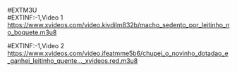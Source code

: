 #EXTM3U  
#EXTINF:-1,Video 1  
https://www.xvideos.com/video.kivdilm832b/macho_sedento_por_leitinho_no_boquete.m3u8  

#EXTINF:-1,Video 2  
https://www.xvideos.com/video.ifeatmme5b6/chupei_o_novinho_dotadao_e_ganhei_leitinho_quente..._xvideos.red.m3u8
